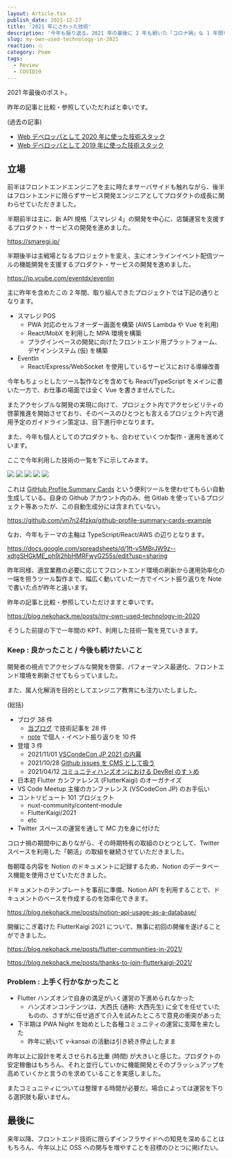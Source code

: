 ```yaml
---
layout: Article.tsx
publish_date: 2021-12-27
title: '2021 年にさわった技術'
description: '今年も振り返る。2021 年の最後に 2 年も続いた「コロナ禍」な 1 年間を振り返る。'
slug: my-own-used-technology-in-2021
reaction: ⛄️
category: Poem
tags:
  - Review
  - COVID19
---
```


2021 年最後のポスト。

昨年の記事と比較・参照していただればと幸いです。

(過去の記事)

- [Web デベロッパとして 2020 年に使った技術スタック](https://blog.nekohack.me/posts/my-own-used-technology-in-2020)
- [Web デベロッパとして 2019 年に使った技術スタック](https://blog.nekohack.me/posts/my-own-used-technology-in-2019)

## 立場

前半はフロントエンドエンジニアを主に時たまサーバサイドも触れながら、後半はフロントエンドに限らずサービス開発エンジニアとしてプロダクトの成長に関わらせていただきました。

半期前半は主に、新 API 規格「スマレジ 4」の開発を中心に、店舗運営を支援するプロダクト・サービスの開発を進めました。

https://smaregi.jp/

半期後半は主戦場となるプロジェクトを変え、主にオンラインイベント配信ツールの機能開発を支援するプロダクト・サービスの開発を進めました。

https://jp.vcube.com/eventdx/eventin

主に昨年を含めたこの 2 年間、取り組んできたプロジェクトでは下記の通りとなります。

- スマレジ POS
  - PWA 対応のセルフオーダー画面を構築 (AWS Lambda や Vue を利用)
  - React/MobX を利用した MPA 環境を構築
  - プラグインベースの開発に向けたフロントエンド用プラットフォーム、デザインシステム (仮) を構築
- EventIn
  - React/Express/WebSocket を使用しているサービスにおける導線改善

今年もちょっとしたツール製作などを含めても React/TypeScript をメインに書いた一方で、お仕事の場面では全く Vue を書きませんでした。

またアクセシブルな開発の実現に向けて、プロジェクト内でアクセシビリティの啓蒙推進を開始させており、そのベースのひとつとも言えるプロジェクト内で適用予定のガイドライン策定は、目下進行中となります。

また、今年も個人としてのプロダクトも、合わせていくつか製作・運用を進めています。

ここで今年利用した技術の一覧を下に示してみます。

[![](https://raw.githubusercontent.com/jiyuujin/github-profile-summary-cards/master/profile-summary-card-output/github/0-profile-details.svg)](https://github.com/vn7n24fzkq/github-profile-summary-cards)
[![](https://raw.githubusercontent.com/jiyuujin/github-profile-summary-cards/master/profile-summary-card-output/github/1-repos-per-language.svg)](https://github.com/vn7n24fzkq/github-profile-summary-cards) [![](https://raw.githubusercontent.com/jiyuujin/github-profile-summary-cards/master/profile-summary-card-output/github/2-most-commit-language.svg)](https://github.com/vn7n24fzkq/github-profile-summary-cards)
[![](https://raw.githubusercontent.com/jiyuujin/github-profile-summary-cards/master/profile-summary-card-output/github/3-stats.svg)](https://github.com/vn7n24fzkq/github-profile-summary-cards) [![](https://raw.githubusercontent.com/jiyuujin/github-profile-summary-cards/master/profile-summary-card-output/github/4-productive-time.svg)](https://github.com/vn7n24fzkq/github-profile-summary-cards)

これは [GitHub Profile Summary Cards](https://github.com/vn7n24fzkq/github-profile-summary-cards-example) という便利ツールを使わせてもらい自動生成している。自身の Github アカウント内のみ、他 Gitlab を使っているプロジェクト等あったが、この自動生成分には含まれていない。

https://github.com/vn7n24fzkq/github-profile-summary-cards-example

なお、今年もテーマの主軸は TypeScript/React/AWS の辺りとなります。

https://docs.google.com/spreadsheets/d/1ft-vSMBrJW9z--xdtgSHGkME_ph9i2hbHMRFwyG255s/edit?usp=sharing

昨年同様、適宜業務の必要に応じてフロントエンド環境の刷新から運用効率化の一端を担うツール製作まで、幅広く動いていた一方でイベント振り返りを Note で書いた点が昨年と違います。

昨年の記事と比較・参照していただけますと幸いです。

https://blog.nekohack.me/posts/my-own-used-technology-in-2020

そうした前提の下で一年間の KPT、利用した技術一覧を見ていきます。

### Keep : 良かったこと / 今後も続けたいこと

開発者の視点でアクセシブルな開発を啓蒙、パフォーマンス最適化、フロントエンド環境を刷新させてもらっていました。

また、属人化解消を目的としてエンジニア教育にも注力いたしました。

(総括)

- ブログ 38 件
  - [当ブログ](https://blog.nekohack.me/) で技術記事を 28 件
  - [note](https://note.com/) で個人・イベント振り返りを 10 件
- 登壇 3 件
  - 2021/11/01 [VSCondeCon JP 2021 の内幕](https://blog.nekohack.me/posts/inside-the-website-in-vscodecon-jp-2021)
  - 2021/10/28 [Github issues を CMS として扱う](https://blog.nekohack.me/posts/github-issues-usage-as-a-cms)
  - 2021/04/12 [コミュニティハンズオンにおける DevRel のすゝめ](https://blog.nekohack.me/posts/challenge-the-community-handson-2021)
- 日本初 Flutter カンファレンス (FlutterKaigi) のオーガナイズ
- VS Code Meetup 主催のカンファレンス (VSCodeCon JP) のお手伝い
- コントリビュート 101 プロジェクト
  - nuxt-community/content-module
  - FlutterKaigi/2021
  - etc
- Twitter スペースの運営を通して MC 力を身に付けた

コロナ禍の期間中にありながら、その時期特有の取組のひとつとして、Twitter スペースを利用した「朝活」の取組を継続させていただきました。

毎朝喋る内容を Notion のドキュメントに記録するため、Notion のデータベース機能を使用させていただきました。

ドキュメントのテンプレートを事前に準備、Notion API を利用することで、ドキュメントのベースを作成するのを効率化できます。

https://blog.nekohack.me/posts/notion-api-usage-as-a-database/

開催にこぎ着けた FlutterKaigi 2021 について、無事に初回の開催を遂げることができました。

https://blog.nekohack.me/posts/flutter-communities-in-2021/

https://blog.nekohack.me/posts/thanks-to-join-flutterkaigi-2021/

### Problem : 上手く行かなかったこと

- Flutter ハンズオンで自身の満足がいく運営の下進められなかった
  - ハンズオンコンテンツは、大西氏 (通称: 大西先生) に全てを任せていたものの、さすがに任せ過ぎて介入を試みたところで意見の衝突があった
- 下半期は PWA Night を始めとした各種コミュニティの運営に支障を来たした
  - 昨年に続いて v-kansai の活動は引き続き停止したまま

昨年以上に設計を考えさせられる比重 (時間) が大きいと感じた。プロダクトの安定稼働はもちろん、それと並行していかに機能開発とそのブラッシュアップを高めていくかと言うのを求めていることを実感しました。

またコミュニティについては整理する時間が必要だ。場合によっては運営を下りる選択肢も厭いません。

## 最後に

来年以降、フロントエンド技術に限らずインフラサイドへの知見を深めることはもちろん、今年以上に OSS への関与を増やすことを目標のひとつに掲げたい。
